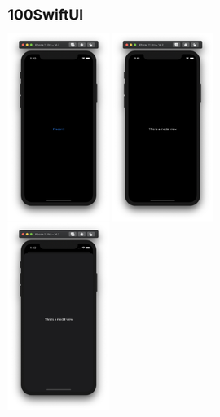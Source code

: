 # 100SwiftUI

<img src="../Resource/100-9-1.png" width="200">
<img src="../Resource/100-9-2.png" width="200">
<img src="../Resource/100-9-3.png" width="200">